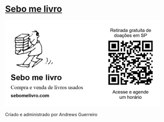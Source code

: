 # [Sebo me livro](https://sebomelivro.com)

![Sebo me livro](images/sebomelivro.jpg "Sebo me livro")

Criado e administrado por Andrews Guerreiro
